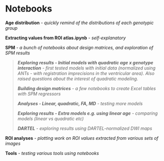 # Notebooks

**Age distribution**
*- quickly remind of the distributions of each genotypic group*


**Extracting values from ROI atlas.ipynb**
*- self-explanatory*

**SPM**
*- a bunch of notebooks about design matrices, and exploration of SPM results*

  > ***Exploring results - Initial models with quadratic age x genotype interaction***
  > *- first tested models with initial data (normalized using ANTs - with
  > registration imprecisions in the ventricular area). Also raised questions about
  > the interest of quadratic modeling.*
  >
  > ***Building design matrices***
  > *- a few notebooks to create Excel tables with SPM regressors*
  >
  > ***Analyses - Linear, quadratic, FA, MD***
  > *- testing more models*
  >
  > ***Exploring results - Extra models e.g. using linear age***
  > *- comparing models (linear vs quadratic etc)*
  >
  > ***DARTEL***
  > *- exploring results using DARTEL-normalized DWI maps*

**ROI analyses**
*- plotting work on ROI values extracted from various sets of images*

**Tools**
*- testing various tools using notebooks*
